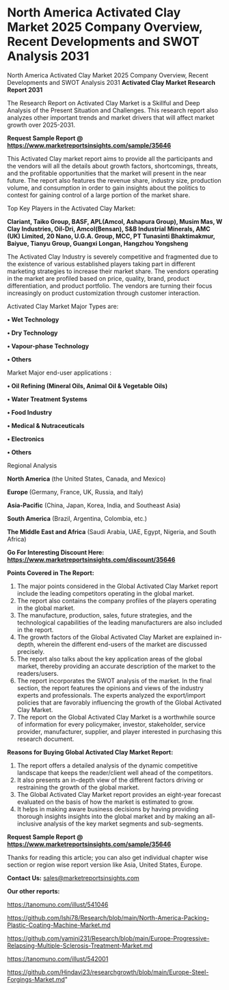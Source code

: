 # North America Activated Clay Market 2025 Company Overview, Recent Developments and SWOT Analysis 2031
North America Activated Clay Market 2025 Company Overview, Recent Developments and SWOT Analysis 2031
<strong>Activated Clay Market Research Report 2031</strong>

The Research Report on Activated Clay Market is a Skillful and Deep Analysis of the Present Situation and Challenges. This research report also analyzes other important trends and market drivers that will affect market growth over 2025-2031.

<strong>Request Sample Report @ <a href=https://www.marketreportsinsights.com/sample/35646>https://www.marketreportsinsights.com/sample/35646</a></strong>

This Activated Clay market report aims to provide all the participants and the vendors will all the details about growth factors, shortcomings, threats, and the profitable opportunities that the market will present in the near future. The report also features the revenue share, industry size, production volume, and consumption in order to gain insights about the politics to contest for gaining control of a large portion of the market share.

Top Key Players in the Activated Clay Market:

<strong>Clariant, Taiko Group, BASF, APL(Amcol, Ashapura Group), Musim Mas, W Clay Industries, Oil-Dri, Amcol(Bensan), S&B Industrial Minerals, AMC (UK) Limited, 20 Nano, U.G.A. Group, MCC, PT Tunasinti Bhaktimakmur, Baiyue, Tianyu Group, Guangxi Longan, Hangzhou Yongsheng</strong>

The Activated Clay Industry is severely competitive and fragmented due to the existence of various established players taking part in different marketing strategies to increase their market share. The vendors operating in the market are profiled based on price, quality, brand, product differentiation, and product portfolio. The vendors are turning their focus increasingly on product customization through customer interaction.

Activated Clay Market Major Types are:

<strong>•  Wet Technology

•  Dry Technology

•  Vapour-phase Technology

•  Others</strong>

Market Major end-user applications :

<strong>•  Oil Refining (Mineral Oils, Animal Oil & Vegetable Oils)

•  Water Treatment Systems

•  Food Industry

•  Medical & Nutraceuticals

•  Electronics

•  Others</strong>

Regional Analysis

</u><strong><b>North America</b></strong> (the United States, Canada, and Mexico)

<strong><b>Europe </b></strong>(Germany, France, UK, Russia, and Italy)

<strong><b>Asia-Pacific</b></strong> (China, Japan, Korea, India, and Southeast Asia)

<strong><b>South America</b></strong> (Brazil, Argentina, Colombia, etc.)

<strong><b>The Middle East and Africa</b></strong> (Saudi Arabia, UAE, Egypt, Nigeria, and South Africa)

<strong>Go For Interesting Discount Here: <a href=https://www.marketreportsinsights.com/discount/35646>https://www.marketreportsinsights.com/discount/35646</a></strong>

<strong>Points Covered in The Report:</strong>
<ol>
  <li>The major points considered in the Global Activated Clay Market report include the leading competitors operating in the global market.</li>
  <li>The report also contains the company profiles of the players operating in the global market.</li>
  <li>The manufacture, production, sales, future strategies, and the technological capabilities of the leading manufacturers are also included in the report.</li>
  <li>The growth factors of the Global Activated Clay Market are explained in-depth, wherein the different end-users of the market are discussed precisely.</li>
  <li>The report also talks about the key application areas of the global market, thereby providing an accurate description of the market to the readers/users.</li>
  <li>The report incorporates the SWOT analysis of the market. In the final section, the report features the opinions and views of the industry experts and professionals. The experts analyzed the export/import policies that are favorably influencing the growth of the Global Activated Clay Market.</li>
  <li>The report on the Global Activated Clay Market is a worthwhile source of information for every policymaker, investor, stakeholder, service provider, manufacturer, supplier, and player interested in purchasing this research document.</li>
</ol>
<strong>Reasons for Buying Global Activated Clay Market Report:</strong>

<ol>
  <li>The report offers a detailed analysis of the dynamic competitive landscape that keeps the reader/client well ahead of the competitors.</li>
  <li>It also presents an in-depth view of the different factors driving or restraining the growth of the global market.</li>
  <li>The Global Activated Clay Market report provides an eight-year forecast evaluated on the basis of how the market is estimated to grow.</li>
  <li>It helps in making aware business decisions by having providing thorough insights insights into the global market and by making an all-inclusive analysis of the key market segments and sub-segments.</li>
</ol>
<strong>Request Sample Report @ <a href=https://www.marketreportsinsights.com/sample/35646>https://www.marketreportsinsights.com/sample/35646</a></strong>


Thanks for reading this article; you can also get individual chapter wise section or region wise report version like Asia, United States, Europe.

<strong>Contact Us:</strong>
sales@marketreportsinsights.com

<strong>Our other reports:</strong>

<a href=https://tanomuno.com/illust/541046>https://tanomuno.com/illust/541046</a>

<a href=https://github.com/Ishi78/Research/blob/main/North-America-Packing-Plastic-Coating-Machine-Market.md>https://github.com/Ishi78/Research/blob/main/North-America-Packing-Plastic-Coating-Machine-Market.md</a>

<a href=https://github.com/yamini231/Research/blob/main/Europe-Progressive-Relapsing-Multiple-Sclerosis-Treatment-Market.md>https://github.com/yamini231/Research/blob/main/Europe-Progressive-Relapsing-Multiple-Sclerosis-Treatment-Market.md</a>

<a href=https://tanomuno.com/illust/542001>https://tanomuno.com/illust/542001</a>

<a href=https://github.com/Hindavi23/researchgrowth/blob/main/Europe-Steel-Forgings-Market.md>https://github.com/Hindavi23/researchgrowth/blob/main/Europe-Steel-Forgings-Market.md</a>"
